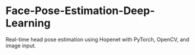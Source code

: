# Face-Pose-Estimation-Deep-Learning
Real-time head pose estimation using Hopenet with PyTorch, OpenCV, and image input.
